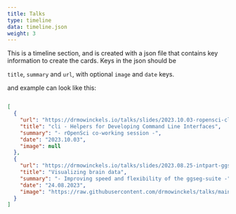 ```yaml
---
title: Talks
type: timeline
data: timeline.json
weight: 3
---
```


This is a timeline section, and is created with a json file that contains key information to create the cards. Keys in the json should be

`title`, `summary` and `url`, with optional `image` and `date` keys.

and example can look like this:

```json

[
  {
    "url": "https://drmowinckels.io/talks/slides/2023.10.03-ropensci-cli/",
    "title": "cli - Helpers for Developing Command Line Interfaces",
    "summary": "- rOpenSci co-working session -",
    "date": "2023.10.03",
    "image": null
  },
  {
    "url": "https://drmowinckels.io/talks/slides/2023.08.25-intpart-ggseg/",
    "title": "Visualizing brain data",
    "summary": "- Improving speed and flexibility of the ggseg-suite -",
    "date": "24.08.2023",
    "image": "https://raw.githubusercontent.com/drmowinckels/talks/main/slides/2023.08.25-intpart-ggseg/img/ggseg.png"
  }
]
```
